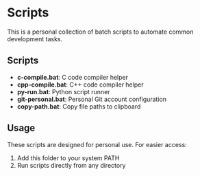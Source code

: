 # Scripts

This is a personal collection of batch scripts to automate common development tasks.

## Scripts

- **c-compile.bat**: C code compiler helper
- **cpp-compile.bat**: C++ code compiler helper
- **py-run.bat**: Python script runner
- **git-personal.bat**: Personal Git account configuration
- **copy-path.bat**: Copy file paths to clipboard

## Usage

These scripts are designed for personal use. For easier access:

1. Add this folder to your system PATH
2. Run scripts directly from any directory
